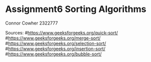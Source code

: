 # Assignment6 Sorting Algorithms
Connor Cowher 2322777


Sources:
#https://www.geeksforgeeks.org/quick-sort/
#https://www.geeksforgeeks.org/merge-sort/
#https://www.geeksforgeeks.org/selection-sort/
#https://www.geeksforgeeks.org/insertion-sort/
#https://www.geeksforgeeks.org/bubble-sort/
